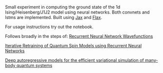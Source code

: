Small experiment in computing the ground state of the 1d Ising/Heisenberg/J1J2 model using neural networks.
Both convnets and lstms are implemented. Built using [Jax](https://github.com/google/jax) and [Flax](https://github.com/google/flax).

For usage instructions try out the notebook.

Follows broadly in the steps of:
[Recurrent Neural Network Wavefunctions](https://arxiv.org/abs/2002.02973)

[Iterative Retraining of Quantum Spin Models using Recurrent Neural Networks](https://arxiv.org/abs/2003.06228)

[Deep autoregressive models for the efficient variational simulation of many-body quantum systems](https://arxiv.org/abs/1902.04057v3)